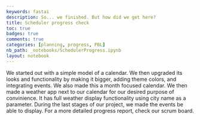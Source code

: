 ```yaml
---
keywords: fastai
description: So... we finished. But how did we get here?
title: Scheduler progress check
toc: true
badges: true 
comments: true 
categories: [planning, progress, PBL]
nb_path: _notebooks/SchedulerProgress.ipynb
layout: notebook
---
```


<!--
#################################################
### THIS FILE WAS AUTOGENERATED! DO NOT EDIT! ###
#################################################
# file to edit: _notebooks/SchedulerProgress.ipynb
-->

<div class="container" id="notebook-container">
        
<div class="cell border-box-sizing text_cell rendered"><div class="inner_cell">
<div class="text_cell_render border-box-sizing rendered_html">
<p>We started out with a simple model of a calendar. We then upgraded its looks and functionality by making it bigger, adding theme colors, and integrating events. We also made this a month focused calendar. We then made a weather app next to our calendar for our desired purpose of convinience. It has full weather display functionality using city name as a parameter. During the last stages of our project, we made the events be able to display. For a more detailed progress report, check our scrum board.</p>

</div>
</div>
</div>
</div>
 

